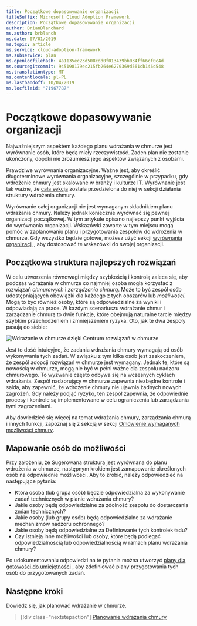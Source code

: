 ```yaml
---
title: Początkowe dopasowywanie organizacji
titleSuffix: Microsoft Cloud Adoption Framework
description: Początkowe dopasowywanie organizacji
author: BrianBlanchard
ms.author: brblanch
ms.date: 07/01/2019
ms.topic: article
ms.service: cloud-adoption-framework
ms.subservice: plan
ms.openlocfilehash: 4a1135ec23d508cdd0f013439bb034ff66cf0c4d
ms.sourcegitcommit: 945198179ec215fb264e6270369d561cb146d548
ms.translationtype: MT
ms.contentlocale: pl-PL
ms.lasthandoff: 10/04/2019
ms.locfileid: "71967787"
---
```

# <a name="initial-organization-alignment"></a>Początkowe dopasowywanie organizacji

Najważniejszym aspektem każdego planu wdrażania w chmurze jest wyrównanie osób, które będą miały rzeczywistość. Żaden plan nie zostanie ukończony, dopóki nie zrozumiesz jego aspektów związanych z osobami.

Prawdziwe wyrównania organizacyjne. Ważne jest, aby określić długoterminowe wyrównania organizacyjne, szczególnie w przypadku, gdy wdrożenie chmury jest skalowane w branży i kulturze IT. Wyrównanie jest tak ważne, że [cała sekcja](../organize/index.md) została przedzielona do niej w sekcji działania struktury wdrożenia chmury.

Wyrównanie całej organizacji nie jest wymaganym składnikiem planu wdrażania chmury. Należy jednak koniecznie wyrównać się pewnej organizacji początkowej. W tym artykule opisano najlepszy punkt wyjścia do wyrównania organizacji. Wskazówki zawarte w tym miejscu mogą pomóc w zaplanowaniu planu i przygotowania zespołów do wdrożenia w chmurze. Gdy wszystko będzie gotowe, możesz użyć sekcji [wyrównania organizacji](../organize/index.md) , aby dostosować te wskazówki do swojej organizacji.

## <a name="initial-best-practice-structure"></a>Początkowa struktura najlepszych rozwiązań

W celu utworzenia równowagi między szybkością i kontrolą zaleca się, aby podczas wdrażania w chmurze co najmniej osoba mogła korzystać z rozwiązań *chmurowych* i *zarządzania chmurą*. Może to być zespół osób udostępniających obowiązki dla każdego z tych obszarów lub *możliwości*. Mogą to być również osoby, które są odpowiedzialne za wyniki i odpowiadają za prace. W każdym scenariuszu wdrażanie chmur i zarządzanie chmurą to dwie funkcje, które obejmują naturalne tarcie między szybkim przechodzeniem i zmniejszeniem ryzyka. Oto, jak te dwa zespoły pasują do siebie:

![Wdrażanie w chmurze dzięki Centrum rozwiązań w chmurze](../_images/ready/org-ready-best-practice.png)

Jest to dość intuicyjne, że zadania wdrażania chmury wymagają od osób wykonywania tych zadań. W związku z tym kilka osób jest zaskoczeniem, że zespół adopcji rozwiązań w chmurze jest wymagany. Jednak te, które są nowością w chmurze, mogą nie być w pełni ważne dla zespołu nadzoru chmurowego. To wyzwanie często odbywa się na wczesnych cyklach wdrażania. Zespół nadzorujący w chmurze zapewnia niezbędne kontrole i salda, aby zapewnić, że wdrożenie chmury nie ujawnia żadnych nowych zagrożeń. Gdy należy podjąć ryzyko, ten zespół zapewnia, że odpowiednie procesy i kontrole są implementowane w celu ograniczenia lub zarządzania tymi zagrożeniami.

Aby dowiedzieć się więcej na temat wdrażania chmury, zarządzania chmurą i innych funkcji, zapoznaj się z sekcją w sekcji [Omówienie wymaganych możliwości chmury](../organize/index.md?#understand-required-cloud-capabilities).

## <a name="map-people-to-capabilities"></a>Mapowanie osób do możliwości

Przy założeniu, że Sugerowana struktura jest wyrównana do planu wdrożenia w chmurze, następnym krokiem jest zamapowanie określonych osób na odpowiednie możliwości. Aby to zrobić, należy odpowiedzieć na następujące pytania:

- Która osoba (lub grupa osób) będzie odpowiedzialna za wykonywanie zadań technicznych w planie wdrażania chmury?
- Jakie osoby będą odpowiedzialne za zdolność zespołu do dostarczania zmian technicznych?
- Jakie osoby (lub grupy osób) będą odpowiedzialne za wdrażanie mechanizmów nadzoru ochronnego?
- Jakie osoby będą odpowiedzialne za Definiowanie tych kontrolek ładu?
- Czy istnieją inne możliwości lub osoby, które będą podlegać odpowiedzialnością lub odpowiedzialnością w ramach planu wdrażania chmury?

Po udokumentowaniu odpowiedzi na te pytania można utworzyć [plany dla gotowości do umiejętności](./adapt-roles-skills-processes.md) , aby zdefiniować plany przygotowania tych osób do przygotowanych zadań.

## <a name="next-steps"></a>Następne kroki

Dowiedz się, jak planować wdrażanie w chmurze.

> [!div class="nextstepaction"]
> [Planowanie wdrażania chmury](./plan-intro.md)
